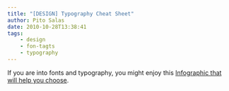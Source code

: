 ```yaml
---
title: "[DESIGN] Typography Cheat Sheet"
author: Pito Salas
date: 2010-10-28T13:38:41
tags:
    - design
    - fon-tagts
    - typography
---
```




If you are into fonts and typography, you might enjoy this [Infographic that
will help you
choose](<http://inspirationlab.files.wordpress.com/2010/04/infographiclarge_v2.png>
"Infographic that will help you choose").


